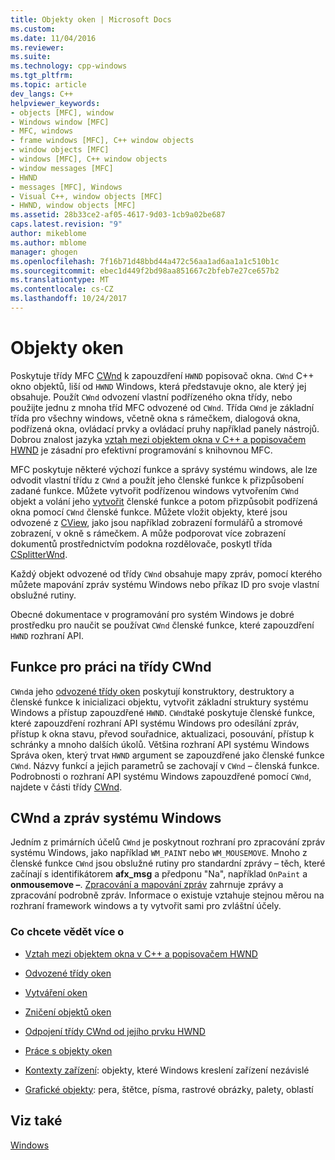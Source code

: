 ```yaml
---
title: Objekty oken | Microsoft Docs
ms.custom: 
ms.date: 11/04/2016
ms.reviewer: 
ms.suite: 
ms.technology: cpp-windows
ms.tgt_pltfrm: 
ms.topic: article
dev_langs: C++
helpviewer_keywords:
- objects [MFC], window
- Windows window [MFC]
- MFC, windows
- frame windows [MFC], C++ window objects
- window objects [MFC]
- windows [MFC], C++ window objects
- window messages [MFC]
- HWND
- messages [MFC], Windows
- Visual C++, window objects [MFC]
- HWND, window objects [MFC]
ms.assetid: 28b33ce2-af05-4617-9d03-1cb9a02be687
caps.latest.revision: "9"
author: mikeblome
ms.author: mblome
manager: ghogen
ms.openlocfilehash: 7f16b71d48bbd44a472c56aa1ad6aa1a1c510b1c
ms.sourcegitcommit: ebec1d449f2bd98aa851667c2bfeb7e27ce657b2
ms.translationtype: MT
ms.contentlocale: cs-CZ
ms.lasthandoff: 10/24/2017
---
```

# <a name="window-objects"></a>Objekty oken
Poskytuje třídy MFC [CWnd](../mfc/reference/cwnd-class.md) k zapouzdření `HWND` popisovač okna. `CWnd` C++ okno objektů, liší od `HWND` Windows, která představuje okno, ale který jej obsahuje. Použít `CWnd` odvození vlastní podřízeného okna třídy, nebo použijte jednu z mnoha tříd MFC odvozené od `CWnd`. Třída `CWnd` je základní třída pro všechny windows, včetně okna s rámečkem, dialogová okna, podřízená okna, ovládací prvky a ovládací pruhy například panely nástrojů. Dobrou znalost jazyka [vztah mezi objektem okna v C++ a popisovačem HWND](../mfc/relationship-between-a-cpp-window-object-and-an-hwnd.md) je zásadní pro efektivní programování s knihovnou MFC.  
  
 MFC poskytuje některé výchozí funkce a správy systému windows, ale lze odvodit vlastní třídu z `CWnd` a použít jeho členské funkce k přizpůsobení zadané funkce. Můžete vytvořit podřízenou windows vytvořením `CWnd` objekt a volání jeho [vytvořit](../mfc/reference/cwnd-class.md#create) členské funkce a potom přizpůsobit podřízená okna pomocí `CWnd` členské funkce. Můžete vložit objekty, které jsou odvozené z [CView](../mfc/reference/cview-class.md), jako jsou například zobrazení formulářů a stromové zobrazení, v okně s rámečkem. A může podporovat více zobrazení dokumentů prostřednictvím podokna rozdělovače, poskytl třída [CSplitterWnd](../mfc/reference/csplitterwnd-class.md).  
  
 Každý objekt odvozené od třídy `CWnd` obsahuje mapy zpráv, pomocí kterého můžete mapování zpráv systému Windows nebo příkaz ID pro svoje vlastní obslužné rutiny.  
  
 Obecné dokumentace v programování pro systém Windows je dobré prostředku pro naučit se používat `CWnd` členské funkce, které zapouzdření `HWND` rozhraní API.  
  
## <a name="functions-for-operating-on-a-cwnd"></a>Funkce pro práci na třídy CWnd  
 `CWnd`a jeho [odvozené třídy oken](../mfc/derived-window-classes.md) poskytují konstruktory, destruktory a členské funkce k inicializaci objektu, vytvořit základní struktury systému Windows a přístup zapouzdřené `HWND`. `CWnd`také poskytuje členské funkce, které zapouzdření rozhraní API systému Windows pro odesílání zpráv, přístup k okna stavu, převod souřadnice, aktualizaci, posouvání, přístup k schránky a mnoho dalších úkolů. Většina rozhraní API systému Windows Správa oken, který trvat `HWND` argument se zapouzdřené jako členské funkce `CWnd`. Názvy funkcí a jejich parametrů se zachovají v `CWnd` – členská funkce. Podrobnosti o rozhraní API systému Windows zapouzdřené pomocí `CWnd`, najdete v části třídy [CWnd](../mfc/reference/cwnd-class.md).  
  
## <a name="cwnd-and-windows-messages"></a>CWnd a zpráv systému Windows  
 Jedním z primárních účelů `CWnd` je poskytnout rozhraní pro zpracování zpráv systému Windows, jako například `WM_PAINT` nebo `WM_MOUSEMOVE`. Mnoho z členské funkce `CWnd` jsou obslužné rutiny pro standardní zprávy – těch, které začínají s identifikátorem **afx_msg** a předponu "Na", například `OnPaint` a **onmousemove –**. [Zpracování a mapování zpráv](../mfc/message-handling-and-mapping.md) zahrnuje zprávy a zpracování podrobně zpráv. Informace o existuje vztahuje stejnou měrou na rozhraní framework windows a ty vytvořit sami pro zvláštní účely.  
  
### <a name="what-do-you-want-to-know-more-about"></a>Co chcete vědět více o  
  
-   [Vztah mezi objektem okna v C++ a popisovačem HWND](../mfc/relationship-between-a-cpp-window-object-and-an-hwnd.md)  
  
-   [Odvozené třídy oken](../mfc/derived-window-classes.md)  
  
-   [Vytváření oken](../mfc/creating-windows.md)  
  
-   [Zničení objektů oken](../mfc/destroying-window-objects.md)  
  
-   [Odpojení třídy CWnd od jejího prvku HWND](../mfc/detaching-a-cwnd-from-its-hwnd.md)  
  
-   [Práce s objekty oken](../mfc/working-with-window-objects.md)  
  
-   [Kontexty zařízení](../mfc/device-contexts.md): objekty, které Windows kreslení zařízení nezávislé  
  
-   [Grafické objekty](../mfc/graphic-objects.md): pera, štětce, písma, rastrové obrázky, palety, oblastí  
  
## <a name="see-also"></a>Viz také  
 [Windows](../mfc/windows.md)

